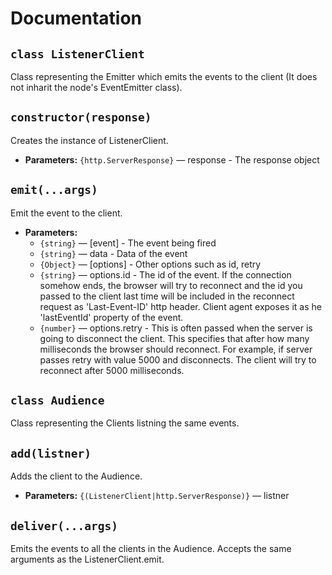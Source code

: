 # Documentation

## `class ListenerClient`

Class representing the Emitter which emits the events to the client (It does not inharit the node's EventEmitter class).

## `constructor(response)`

Creates the instance of ListenerClient.

 * **Parameters:** `{http.ServerResponse}` — response - The response object

## `emit(...args)`

Emit the event to the client.

 * **Parameters:**
   * `{string}` — [event]          - The event being fired
   * `{string}` — data             - Data of the event
   * `{Object}` — [options]        - Other options such as id, retry
   * `{string}` — options.id       - The id of the event. If the connection somehow ends, the browser will try to reconnect and the id you passed to the client last time will be included in the reconnect request as 'Last-Event-ID' http header. Client agent exposes it as he 'lastEventId' property of the event.
   * `{number}` — options.retry    - This is often passed when the server is going to disconnect the client. This specifies that after how many milliseconds the browser should reconnect. For example, if server passes retry with value 5000 and disconnects. The client will try to reconnect after 5000 milliseconds.

## `class Audience`

Class representing the Clients listning the same events.

## `add(listner)`

Adds the client to the Audience.

 * **Parameters:** `{(ListenerClient|http.ServerResponse)}` — listner

## `deliver(...args)`

Emits the events to all the clients in the Audience. Accepts the same arguments as the ListenerClient.emit.